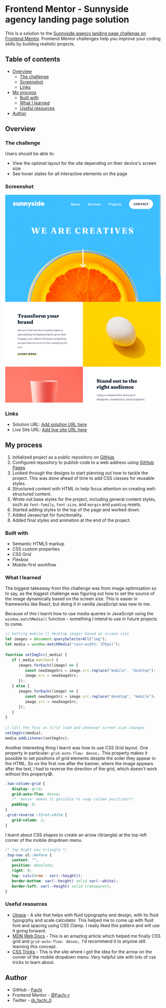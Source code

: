 # Frontend Mentor - Sunnyside agency landing page solution

This is a solution to the [Sunnyside agency landing page challenge on Frontend Mentor](https://www.frontendmentor.io/challenges/sunnyside-agency-landing-page-7yVs3B6ef). Frontend Mentor challenges help you improve your coding skills by building realistic projects.

## Table of contents

-  [Overview](#overview)
   -  [The challenge](#the-challenge)
   -  [Screenshot](#screenshot)
   -  [Links](#links)
-  [My process](#my-process)
   -  [Built with](#built-with)
   -  [What I learned](#what-i-learned)
   -  [Useful resources](#useful-resources)
-  [Author](#author)

## Overview

### The challenge

Users should be able to:

-  View the optimal layout for the site depending on their device's screen size
-  See hover states for all interactive elements on the page

### Screenshot

![](./screenshot.png)

### Links

-  Solution URL: [Add solution URL here](https://your-solution-url.com)
-  Live Site URL: [Add live site URL here](https://fachi-r.github.io/sunny-side-agency-landing-page/)

## My process

1. Initialized project as a public repository on [GitHub](https://github.com/).
2. Configured repository to publish code to a web address using [GitHub Pages](https://pages.github.com/)
3. Looked through the designs to start planning out how to tackle the project. This was done ahead of time to add CSS classes for reusable styles.
4. Structured content with HTML to help focus attention on creating well-structured content.
5. Wrote out base styles for the project, including general content styles, such as `font-family`, `font-size`, and `margin` and `padding` resets.
6. Started adding styles to the top of the page and worked down.
7. Added Javascript for funcitonality.
8. Added final styles and animation at the end of the project.

### Built with

-  Semantic HTML5 markup
-  CSS custom properties
-  CSS Grid
-  Flexbox
-  Mobile-first workflow

### What I learned

The biggest takeaway from this challenge was from image optimisation so to say, as the biggest challenge was figuring out how to set the source of the image dynamically based on the screen size. This is easier in frameworks like React, but doing it in vanilla JavaScript was new to me.

Because of this I learnt how to use media queries in JavaScript using the `window.matchMedia()` function - something I intend to use in future projects to come.

```js
// Setting mobile || desktop images based on screen size
let images = document.querySelectorAll("img");
let media = window.matchMedia("(min-width: 376px)");

function setImgSrc(_media) {
   if (_media.matches) {
      images.forEach((image) => {
         const newImageSrc = image.src.replace("mobile", "desktop");
         image.src = newImageSrc;
      });
   } else {
      images.forEach((image) => {
         const newImageSrc = image.src.replace("desktop", "mobile");
         image.src = newImageSrc;
      });
   }
}

// Call the func on first load and whenever screen size changes
setImgSrc(media);
media.addListener(setImgSrc);
```

Another interesting thing I learnt was how to use CSS Grid layout. One property in particular: `grid-auto-flow: dense;`.
This property makes it possible to set positions of grid elements despite the order they appear in the HTML. So on the first row after the banner, where the image appears after the text, I had to reverse the direction of the grid, which doesn't work without this property😅.

```css
.two-column-grid {
   display: grid;
   grid-auto-flow: dense;
   /* 'dense' makes it possible to swap column positions*/
   padding: 0;
}
.grid-reverse :first-child {
   grid-column: 2;
}
```

I learnt about CSS shapes to create an arrow /(triangle) at the top-left corner of the mobile dropdown menu.

```css
/* Top Right nav triangle */
.top-nav ul::before {
   content: "";
   position: absolute;
   right: 0;
   top: calc(0rem - var(--height));
   border-bottom: var(--height) solid var(--white);
   border-left: var(--height) solid transparent;
}
```

### Useful resources

-  [Utopia](https://utopia.fyi) - A site that helps with fluid typography and design, with its fluid typogrphy and scale calculator. This helped me to come up with fluid font and spacing using CSS Clamp. I really liked this pattern and will use it going forward.
-  [MDN Web Docs](https://developer.mozilla.org/en) - This is an amazing article which helped me finally CSS grid and `grid-auto-flow: dense;`. I'd recommend it to anyone still learning this concept.
-  [CSS Tricks](https://css-tricks.com) - This is the site where i got the idea for the arrow on the corner of the mobile dropdown menu. Very helpful site with lots of css tricks to learn about.

## Author

-  GitHub - [Fachi](https://github.com/Fachi-r/)
-  Frontend Mentor - [@Fachi-r](https://www.frontendmentor.io/profile/Fachi-r)
-  Twitter - [@\_fachi_0](https://www.twitter.com/yourusername)

